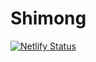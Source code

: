 # Shimong

[![Netlify Status](https://api.netlify.com/api/v1/badges/545b20bd-ce8d-43d7-b0f7-63de2200eccf/deploy-status)](https://app.netlify.com/sites/zola-shimong/deploys)
